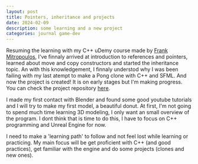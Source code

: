 ```yaml
---
layout: post
title: Pointers, inheritance and projects
date: 2024-02-09
description: some learning and a new project
categories: journal game-dev
---
```


Resuming the learning with my C++ uDemy course made by [Frank Mitropoulos](https://www.udemy.com/course/beginning-c-plus-plus-programming/), I've finnaly arrived at introduction to references and pointers, learned about move and copy constructors and started the inheritance topic. An with this knowledgement, I finnaly understod why I was been failing with my last atempt to make a Pong clone with C++ and SFML. And now the project is created! It is on early stages but I'm making progress. You can check the project repository [here](https://github.com/Marchinner/cpPong).

I made my first contact with Blender and found some good youtube tutorials and I will try to make my first model, a beautiful donut. At first, I'm not going to spend much time learning 3D modeling, I only want an small overview of the program. I dont think that is time to do this, I have to focus on C++ programming and Unreal Engine for now.

I need to make a 'learning path' to follow and not feel lost while learning or practicing. My main focus will be get proficient with C++ (and good practices), get familiar with the engine and do some projects (clones and new ones).